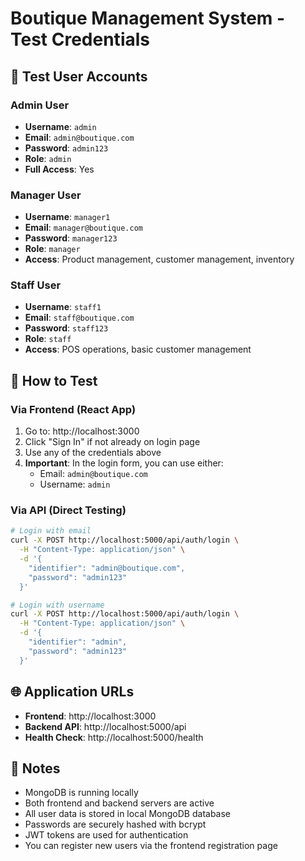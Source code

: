 # Boutique Management System - Test Credentials

## 🔐 Test User Accounts

### Admin User
- **Username**: `admin`
- **Email**: `admin@boutique.com`
- **Password**: `admin123`
- **Role**: `admin`
- **Full Access**: Yes

### Manager User
- **Username**: `manager1`
- **Email**: `manager@boutique.com`
- **Password**: `manager123`
- **Role**: `manager`
- **Access**: Product management, customer management, inventory

### Staff User
- **Username**: `staff1`
- **Email**: `staff@boutique.com`
- **Password**: `staff123`
- **Role**: `staff`
- **Access**: POS operations, basic customer management

## 🧪 How to Test

### Via Frontend (React App)
1. Go to: http://localhost:3000
2. Click "Sign In" if not already on login page
3. Use any of the credentials above
4. **Important**: In the login form, you can use either:
   - Email: `admin@boutique.com`
   - Username: `admin`

### Via API (Direct Testing)
```bash
# Login with email
curl -X POST http://localhost:5000/api/auth/login \
  -H "Content-Type: application/json" \
  -d '{
    "identifier": "admin@boutique.com",
    "password": "admin123"
  }'

# Login with username
curl -X POST http://localhost:5000/api/auth/login \
  -H "Content-Type: application/json" \
  -d '{
    "identifier": "admin",
    "password": "admin123"
  }'
```

## 🌐 Application URLs
- **Frontend**: http://localhost:3000
- **Backend API**: http://localhost:5000/api
- **Health Check**: http://localhost:5000/health

## 📝 Notes
- MongoDB is running locally
- Both frontend and backend servers are active
- All user data is stored in local MongoDB database
- Passwords are securely hashed with bcrypt
- JWT tokens are used for authentication
- You can register new users via the frontend registration page
